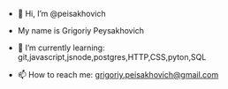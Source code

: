 - 👋 Hi, I’m @peisakhovich
- My name is Grigoriy Peysakhovich

- 🌱 I’m currently learning: git,javascript,jsnode,postgres,HTTP,CSS,pyton,SQL

- 📫 How to reach me:  grigoriy.peisakhovich@gmail.com

<!---
peisakhovich/peisakhovich is a ✨ special ✨ repository because its `README.md` (this file) appears on your GitHub profile.
You can click the Preview link to take a look at your changes.
--->
